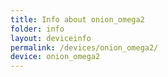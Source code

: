 ```yaml
---
title: Info about onion_omega2
folder: info
layout: deviceinfo
permalink: /devices/onion_omega2/
device: onion_omega2
---
```

